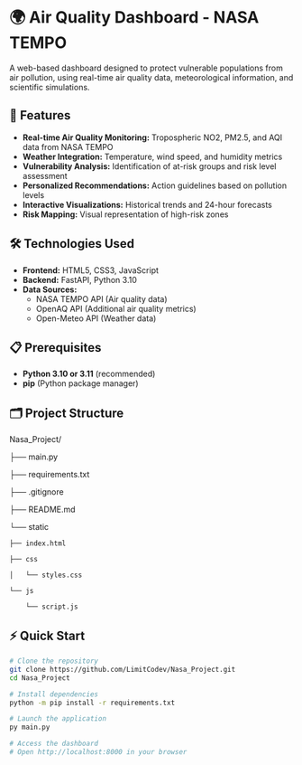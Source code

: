 # 🌍 Air Quality Dashboard - NASA TEMPO

A web-based dashboard designed to protect vulnerable populations from air pollution, using real-time air quality data, meteorological information, and scientific simulations.

## 🚀 Features
- **Real-time Air Quality Monitoring:** Tropospheric NO2, PM2.5, and AQI data from NASA TEMPO
- **Weather Integration:** Temperature, wind speed, and humidity metrics
- **Vulnerability Analysis:** Identification of at-risk groups and risk level assessment
- **Personalized Recommendations:** Action guidelines based on pollution levels
- **Interactive Visualizations:** Historical trends and 24-hour forecasts
- **Risk Mapping:** Visual representation of high-risk zones

## 🛠 Technologies Used
- **Frontend:** HTML5, CSS3, JavaScript
- **Backend:** FastAPI, Python 3.10
- **Data Sources:** 
  - NASA TEMPO API (Air quality data)
  - OpenAQ API (Additional air quality metrics)
  - Open-Meteo API (Weather data)

## 📋 Prerequisites
- **Python 3.10 or 3.11** (recommended)
- **pip** (Python package manager)

## 🗂 Project Structure
Nasa_Project/

├── main.py

├── requirements.txt

├── .gitignore

├── README.md

└── static

    ├── index.html
    
    ├── css
    
    │   └── styles.css
    
    └── js
    
        └── script.js



## ⚡ Quick Start

```bash
# Clone the repository
git clone https://github.com/LimitCodev/Nasa_Project.git
cd Nasa_Project

# Install dependencies
python -m pip install -r requirements.txt

# Launch the application
py main.py

# Access the dashboard
# Open http://localhost:8000 in your browser
